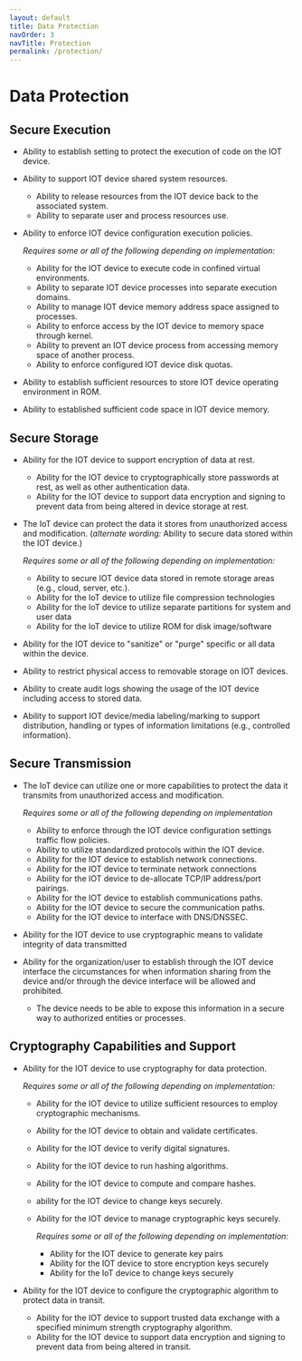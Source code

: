 ```yaml
---
layout: default
title: Data Protection
navOrder: 3
navTitle: Protection
permalink: /protection/
---
```


# Data Protection

## Secure Execution

- Ability to establish setting to protect the execution of code on the IOT device.
- Ability to support IOT device shared system resources.
  - Ability to release resources from the IOT device back to the associated system.
  - Ability to separate user and process resources use.
- Ability to enforce IOT device configuration execution policies.
 
  _Requires some or all of the following depending on implementation:_

  - Ability for the IOT device to execute code in confined virtual environments.
  - Ability to separate IOT device processes into separate execution domains.
  - Ability to manage IOT device memory address space assigned to processes.
  - Ability to enforce access by the IOT device to memory space through kernel.
  - Ability to prevent an IOT device process from accessing memory space of another process.
  - Ability to enforce configured IOT device disk quotas.

- Ability to establish sufficient resources to store IOT device operating environment in ROM.
- Ability to established sufficient code space in IOT device memory.

## Secure Storage

- Ability for the IOT device to support encryption of data at rest.
  - Ability for the IOT device to cryptographically store passwords at rest, as well as other authentication data.
  - Ability for the IOT device to support data encryption and signing to prevent data from being altered in device storage at rest.
- The IoT device can protect the data it stores from unauthorized access and modification. (_alternate wording:_ Ability to secure data stored within the IOT device.)

	_Requires some or all of the following depending on implementation:_

  - Ability to secure IOT device data stored in remote storage areas (e.g., cloud, server, etc.).
  - Ability for the IoT device to utilize file compression technologies
  - Ability for the IoT device to utilize separate partitions for system and user data
  - Ability for the IoT device to utilize ROM for disk image/software

- Ability for the IOT device to "sanitize" or "purge" specific or all data within the device.
- Ability to restrict physical access to removable storage on IOT devices.
- Ability to create audit logs showing the usage of the IOT device including access to stored data.
- Ability to support IOT device/media labeling/marking to support distribution, handling or types of information limitations (e.g., controlled information).

## Secure Transmission

- The IoT device can utilize one or more capabilities to protect the data it transmits from unauthorized access and modification.

	_Requires some or all of the following depending on implementation_

  - Ability to enforce through the IOT device configuration settings traffic flow policies.
  - Ability to utilize standardized protocols within the IOT device.
  - Ability for the IOT device to establish network connections.
  - Ability for the IOT device to terminate network connections
  - Ability for the IOT device to de-allocate TCP/IP address/port pairings.
  - Ability for the IOT device to establish communications paths.
  - Ability for the IOT device to secure the communication paths.
  - Ability for the IOT device to interface with DNS/DNSSEC.
- Ability for the IOT device to use cryptographic means to validate integrity of data transmitted
- Ability for the organization/user to establish through the IOT device interface the circumstances for when information sharing from the device and/or through the device interface will be allowed and prohibited.
  - The device needs to be able to expose this information in a secure way to authorized entities or processes.

## Cryptography Capabilities and Support

- Ability for the IOT device to use cryptography for data protection.

	_Requires some or all of the following depending on implementation:_

  - Ability for the IOT device to utilize sufficient resources to employ cryptographic mechanisms.
  - Ability for the IOT device to obtain and validate certificates.
  - Ability for the IOT device to verify digital signatures.
  - Ability for the IOT device to run hashing algorithms.
  - Ability for the IOT device to compute and compare hashes.
  - ability for the IOT device to change keys securely.
  - Ability for the IOT device to manage cryptographic keys securely.

    _Requires some or all of the following depending on implementation:_

    - Ability for the IOT device to generate key pairs
    - Ability for the IOT device to store encryption keys securely
    - Ability for the IoT device to change keys securely

- Ability for the IOT device to configure the cryptographic algorithm to protect data in transit.
  - Ability for the IOT device to support trusted data exchange with a specified minimum strength cryptography algorithm.
  - Ability for the IOT device to support data encryption and signing to prevent data from being altered in transit.


